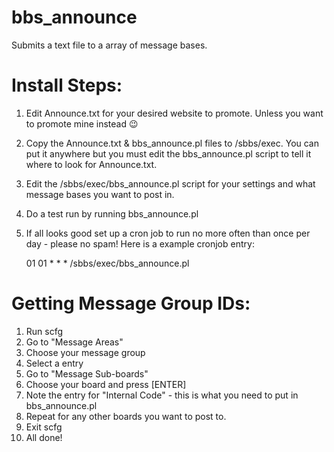 # bbs_announce
Submits a text file to a array of message bases.


Install Steps:
==
1. Edit Announce.txt for your desired website to promote. Unless you want to promote mine instead 😉
2. Copy the Announce.txt & bbs_announce.pl files to /sbbs/exec. You can put it anywhere but you must edit the bbs_announce.pl script to tell it where to look for Announce.txt.
3. Edit the /sbbs/exec/bbs_announce.pl script for your settings and what message bases you want to post in.
4. Do a test run by running bbs_announce.pl
5. If all looks good set up a cron job to run no more often than once per day - please no spam!
Here is a example cronjob entry:

	01 01 * * * /sbbs/exec/bbs_announce.pl

Getting Message Group IDs:
==
1. Run scfg
2. Go to "Message Areas"
3. Choose your message group
4. Select a entry
5. Go to "Message Sub-boards"
6. Choose your board and press [ENTER]
7. Note the entry for "Internal Code" - this is what you need to put in bbs_announce.pl
8. Repeat for any other boards you want to post to.
9. Exit scfg
10. All done!

